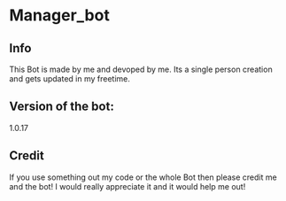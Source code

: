 # Manager_bot

## Info

This Bot is made by me and devoped by me.
Its a single person creation and gets updated in my freetime.

## Version of the bot:

1.0.17

## Credit

If you use something out my code or the whole Bot then please credit me and the bot!
I would really appreciate it and it would help me out!
